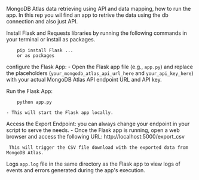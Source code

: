 MongoDB Atlas data retrieving using API and data mapping, how to run the app.
In this rep you wil find an app to retrive the data using the db connection and also just API.

  Install Flask and Requests libraries by running the following commands in your terminal or install as packages.
        
        pip install Flask ... 
        or as packages 
    


configure the Flask App:
    - Open the Flask app file (e.g., `app.py`) and replace the placeholders (`your_mongodb_atlas_api_url_here` and `your_api_key_here`) with your actual MongoDB Atlas API endpoint URL and API key.

Run the Flask App:
        
        python app.py
        
    - This will start the Flask app locally.

Access the Export Endpoint: you can always change your endpoint in your script to serve the needs.
    - Once the Flask app is running, open a web browser and access the following URL:
        http://localhost:5000/export_csv
      
     This will trigger the CSV file download with the exported data from MongoDB Atlas.

 Logs 
    `app.log` file in the same directory as the Flask app to view logs of events and errors generated during the app's execution.

